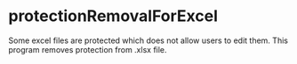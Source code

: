 # protectionRemovalForExcel
Some excel files are protected which does not allow users to edit them. This program removes protection from .xlsx file. 

